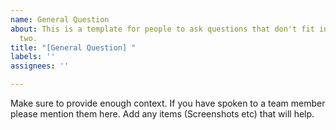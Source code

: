 ```yaml
---
name: General Question
about: This is a template for people to ask questions that don't fit into the above
  two.
title: "[General Question] "
labels: ''
assignees: ''

---
```


<We encourage tool related questions to be asked on stackoverflow.com and tag it with AI4Windows.>

<You question here>
Make sure to provide enough context. If you have spoken to a team member please mention them here.
Add any items (Screenshots etc) that will help.

